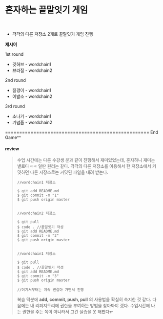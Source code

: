 # 혼자하는 끝말잇기 게임

<br/>

* 각각의 다른 저장소 2개로 끝말잇기 게임 진행

**제시어**

1st round

* 깃허브 - wordchain1
* 브라질 - wordchain2

2nd round

* 질갱이 - wordchain1
* 이발소 - wordchain2

3rd round

* 소나기 - wordchain1
* 기념품 - wordchain2

=================================================== End Game^^



#### review


> 수업 시간에는 다른 수강생 분과 같이 진행해서 재미있었는데, 혼자하니 재미는 별로다ㅋㅋ 일딴 원리는 같다. 각각의 다른 저장소를 이용해서 한 저장소에서 커밋하면 다른 저장소로는 커밋된 파일을 내려 받는다.
>
> ```shell
> //wordchain1 저장소
> 
> $ git add README.md
> $ git commit -m "1"
> $ git push origin master
> 
> 
> //wordchain2 저장소
> 
> $ git pull
> $ code . //끝말잇기 작성
> $ git add README.md
> $ git commit -m "2"
> $ git push origin master
> 
> 
> //wordchain1 저장소
> 
> $ git pull
> $ code . //끝말잇기 작성
> $ git add README.md
> $ git commit -m "3"
> $ git push origin master
> 
> //여기서부터는 계속 번갈아 가면서 진행
> ```
>
> 
>
> 복습 덕분에 **add, commit, push, pull** 의 사용법을 확실히 숙지한 것 같다. 다음에는 내 리퍼지토리에 권한을 부여하는 방법을 찾아봐야 겠다. 수업시간에 나는 권한을 주는 쪽이 아니라서 그건 실습을 못 해봤다ㅠ
>
> 


